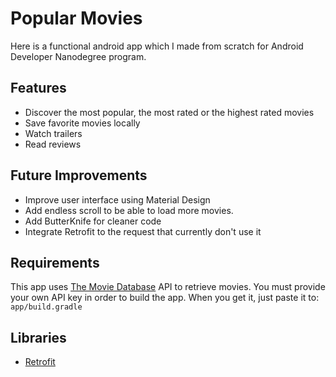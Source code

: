 # Popular Movies

Here is a functional android app which I made from scratch for Android Developer Nanodegree program.

## Features

* Discover the most popular, the most rated or the highest rated movies
* Save favorite movies locally
* Watch trailers
* Read reviews

## Future Improvements

* Improve user interface using Material Design
* Add endless scroll to be able to load more movies.
* Add ButterKnife for cleaner code
* Integrate Retrofit to the request that currently don't use it

## Requirements

This app uses [The Movie Database](https://www.themoviedb.org/documentation/api) API to retrieve movies.
You must provide your own API key in order to build the app. When you get it, just paste it to:
    ```
    app/build.gradle
    ```


## Libraries

* [Retrofit](https://github.com/square/retrofit)


